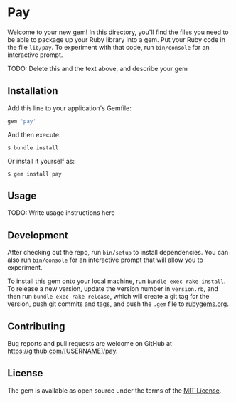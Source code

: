 # Pay

Welcome to your new gem! In this directory, you'll find the files you need to be able to package up your Ruby library into a gem. Put your Ruby code in the file `lib/pay`. To experiment with that code, run `bin/console` for an interactive prompt.

TODO: Delete this and the text above, and describe your gem

## Installation

Add this line to your application's Gemfile:

```ruby
gem 'pay'
```

And then execute:

    $ bundle install

Or install it yourself as:

    $ gem install pay

## Usage

TODO: Write usage instructions here

## Development

After checking out the repo, run `bin/setup` to install dependencies. You can also run `bin/console` for an interactive prompt that will allow you to experiment.

To install this gem onto your local machine, run `bundle exec rake install`. To release a new version, update the version number in `version.rb`, and then run `bundle exec rake release`, which will create a git tag for the version, push git commits and tags, and push the `.gem` file to [rubygems.org](https://rubygems.org).

## Contributing

Bug reports and pull requests are welcome on GitHub at https://github.com/[USERNAME]/pay.


## License

The gem is available as open source under the terms of the [MIT License](https://opensource.org/licenses/MIT).
